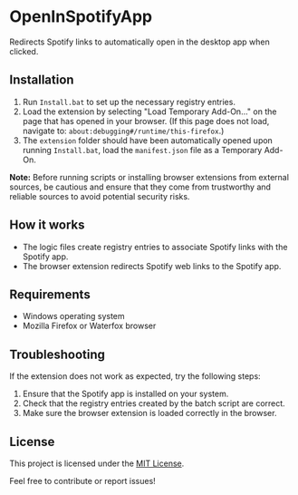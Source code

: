 # OpenInSpotifyApp

Redirects Spotify links to automatically open in the desktop app when clicked.

## Installation

1. Run `Install.bat` to set up the necessary registry entries.
2. Load the extension by selecting "Load Temporary Add-On..." on the page that has opened in your browser. (If this page does not load, navigate to: `about:debugging#/runtime/this-firefox`.)
3. The `extension` folder should have been automatically opened upon running `Install.bat`, load the `manifest.json` file as a Temporary Add-On.

**Note:** Before running scripts or installing browser extensions from external sources, be cautious and ensure that they come from trustworthy and reliable sources to avoid potential security risks.

## How it works

- The logic files create registry entries to associate Spotify links with the Spotify app.
- The browser extension redirects Spotify web links to the Spotify app.

## Requirements

- Windows operating system
- Mozilla Firefox or Waterfox browser

## Troubleshooting

If the extension does not work as expected, try the following steps:

1. Ensure that the Spotify app is installed on your system.
2. Check that the registry entries created by the batch script are correct.
3. Make sure the browser extension is loaded correctly in the browser.

## License

This project is licensed under the [MIT License](LICENSE).

Feel free to contribute or report issues!
